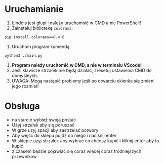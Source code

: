 # Uruchamianie

1. Łindołs jest głupi i należy uruchomnić w CMD a nie PowerShell!
1. Zainstaluj bibliotekę `colorama`:

```bash
pip install colorama==0.4.6
```

1. Uruchom program komendą:

```bash
python3 ./main.py
```

1. **Program należy uruchomić w CMD, a nie w terminalu VScode!**
1. Jeśli klawisze strzałek nie będą działać, zresetuj ustawienia CMD do domyślnych.
1. UWAGA: Mogą nastąpić problemy jeśli po otwarciu okienka się zmieni jego rozmiar!

# Obsługa

- na starcie wybież swoją postać
- Użyj strzałek aby się poruszać
- W grze uzyj spacji aby zastrzelać potwory
- Aby wejść do sklepu pujdź do niego i naciśnij enter
- W sklepie użyj strzałek aby wybrać co chcesz kupić i kliknij enter aby to kupić
- z czasem będzie pojawiać się coraz więcej coraz tródniejszych przewników
